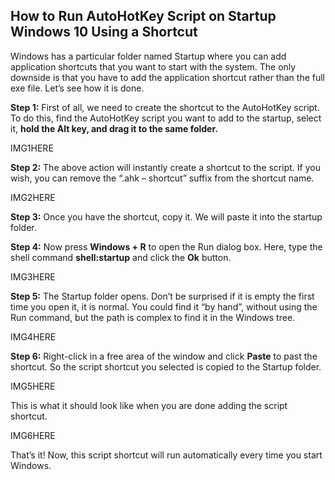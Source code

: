 ## How to Run AutoHotKey Script on Startup Windows 10 Using a Shortcut

Windows has a particular folder named Startup where you can add application shortcuts that you want to start with the system. The only downside is that you have to add the application shortcut rather than the full exe file. Let’s see how it is done.

**Step 1:** First of all, we need to create the shortcut to the AutoHotKey script. To do this, find the AutoHotKey script you want to add to the startup, select it, **hold the Alt key, and drag it to the same folder.**

IMG1HERE

**Step 2:** The above action will instantly create a shortcut to the script. If you wish, you can remove the “.ahk – shortcut” suffix from the shortcut name.

IMG2HERE

**Step 3:** Once you have the shortcut, copy it. We will paste it into the startup folder.

**Step 4:** Now press **Windows + R** to open the Run dialog box. Here, type the shell command **shell:startup** and click the **Ok** button.

IMG3HERE

**Step 5:** The Startup folder opens. Don’t be surprised if it is empty the first time you open it, it is normal. You could find it “by hand”, without using the Run command, but the path is complex to find it in the Windows tree.

IMG4HERE

**Step 6:** Right-click in a free area of the window and click **Paste** to past the shortcut. So the script shortcut you selected is copied to the Startup folder.

IMG5HERE

This is what it should look like when you are done adding the script shortcut.

IMG6HERE

That’s it! Now, this script shortcut will run automatically every time you start Windows.

